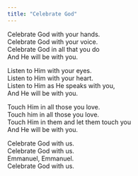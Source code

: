```yaml
---
title: "Celebrate God"
---
```


Celebrate God with your hands.   
Celebrate God with your voice.   
Celebrate God in all that you do   
And He will be with you.

Listen to Him with your eyes.   
Listen to Him with your heart.   
Listen to Him as He speaks with you,   
And He will be with you.

Touch Him in all those you love.   
Touch him in all those you love.   
Touch Him in them and let them touch you   
And He will be with you.

Celebrate God with us.   
Celebrate God with us.   
Emmanuel, Emmanuel.   
Celebrate God with us.